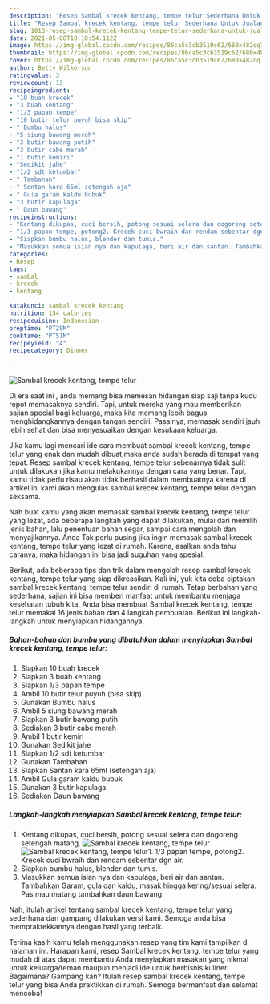 ```yaml
---
description: "Resep Sambal krecek kentang, tempe telur Sederhana Untuk Jualan"
title: "Resep Sambal krecek kentang, tempe telur Sederhana Untuk Jualan"
slug: 1013-resep-sambal-krecek-kentang-tempe-telur-sederhana-untuk-jualan
date: 2021-05-08T10:10:54.112Z
image: https://img-global.cpcdn.com/recipes/86ca5c3cb3519c62/680x482cq70/sambal-krecek-kentang-tempe-telur-foto-resep-utama.jpg
thumbnail: https://img-global.cpcdn.com/recipes/86ca5c3cb3519c62/680x482cq70/sambal-krecek-kentang-tempe-telur-foto-resep-utama.jpg
cover: https://img-global.cpcdn.com/recipes/86ca5c3cb3519c62/680x482cq70/sambal-krecek-kentang-tempe-telur-foto-resep-utama.jpg
author: Betty Wilkerson
ratingvalue: 3
reviewcount: 13
recipeingredient:
- "10 buah krecek"
- "3 buah kentang"
- "1/3 papan tempe"
- "10 butir telur puyuh bisa skip"
- " Bumbu halus"
- "5 siung bawang merah"
- "3 butir bawang putih"
- "3 butir cabe merah"
- "1 butir kemiri"
- "Sedikit jahe"
- "1/2 sdt ketumbar"
- " Tambahan"
- " Santan kara 65ml setengah aja"
- " Gula garam kaldu bubuk"
- "3 butir kapulaga"
- " Daun bawang"
recipeinstructions:
- "Kentang dikupas, cuci bersih, potong sesuai selera dan dogoreng setengah matang."
- "1/3 papan tempe, potong2. Krecek cuci bwraih dan rendam sebentar dgn air."
- "Siapkan bumbu halus, blender dan tumis."
- "Masukkan semua isian nya dan kapulaga, beri air dan santan. Tambahkan Garam, gula dan kaldu, masak hingga kering/sesuai selera. Pas mau matang tambahkan daun bawang."
categories:
- Resep
tags:
- sambal
- krecek
- kentang

katakunci: sambal krecek kentang 
nutrition: 154 calories
recipecuisine: Indonesian
preptime: "PT29M"
cooktime: "PT51M"
recipeyield: "4"
recipecategory: Dinner

---
```



![Sambal krecek kentang, tempe telur](https://img-global.cpcdn.com/recipes/86ca5c3cb3519c62/680x482cq70/sambal-krecek-kentang-tempe-telur-foto-resep-utama.jpg)

Di era  saat ini , anda memang bisa memesan hidangan siap saji tanpa kudu repot memasaknya sendiri. Tapi, untuk mereka yang mau memberikan sajian special bagi keluarga, maka kita memang lebih bagus menghidangkannya dengan tangan sendiri. Pasalnya, memasak sendiri jauh lebih sehat dan bisa menyesuaikan dengan kesukaan keluarga.

Jika kamu lagi mencari ide cara membuat sambal krecek kentang, tempe telur yang enak dan mudah dibuat,maka anda sudah berada di tempat yang tepat. Resep sambal krecek kentang, tempe telur  sebenarnya tidak sulit untuk dilakukan jika kamu melakukannya dengan cara yang benar. Tapi, kamu tidak perlu risau akan tidak berhasil dalam membuatnya 
karena di artikel ini kami akan mengulas sambal krecek kentang, tempe telur dengan seksama.  



Nah buat kamu yang akan memasak sambal krecek kentang, tempe telur yang lezat, ada beberapa langkah yang dapat dilakukan, mulai dari memilih jenis bahan, lalu penentuan bahan segar, sampai cara mengolah dan menyajikannya. Anda Tak perlu pusing jika ingin memasak sambal krecek kentang, tempe telur yang lezat di rumah. Karena, asalkan anda  tahu caranya, maka hidangan ini bisa jadi suguhan yang spesial.

Berikut, ada beberapa tips dan trik dalam mengolah resep sambal krecek kentang, tempe telur yang siap dikreasikan. Kali ini, yuk kita coba ciptakan sambal krecek kentang, tempe telur sendiri di rumah. Tetap berbahan yang sederhana, sajian ini bisa memberi manfaat untuk membantu menjaga kesehatan tubuh kita. Anda bisa membuat Sambal krecek kentang, tempe telur memakai 16 jenis bahan dan 4 langkah pembuatan. Berikut ini langkah-langkah untuk menyiapkan hidangannya.

<!--inarticleads1-->

##### Bahan-bahan dan bumbu yang dibutuhkan dalam menyiapkan Sambal krecek kentang, tempe telur:

1. Siapkan 10 buah krecek
1. Siapkan 3 buah kentang
1. Siapkan 1/3 papan tempe
1. Ambil 10 butir telur puyuh (bisa skip)
1. Gunakan  Bumbu halus
1. Ambil 5 siung bawang merah
1. Siapkan 3 butir bawang putih
1. Sediakan 3 butir cabe merah
1. Ambil 1 butir kemiri
1. Gunakan Sedikit jahe
1. Siapkan 1/2 sdt ketumbar
1. Gunakan  Tambahan
1. Siapkan  Santan kara 65ml (setengah aja)
1. Ambil  Gula garam kaldu bubuk
1. Gunakan 3 butir kapulaga
1. Sediakan  Daun bawang




<!--inarticleads2-->

##### Langkah-langkah menyiapkan Sambal krecek kentang, tempe telur:

1. Kentang dikupas, cuci bersih, potong sesuai selera dan dogoreng setengah matang.
<img src="https://img-global.cpcdn.com/steps/3125277ffe77c07c/160x128cq70/sambal-krecek-kentang-tempe-telur-langkah-memasak-1-foto.jpg" alt="Sambal krecek kentang, tempe telur"><img src="https://img-global.cpcdn.com/steps/515cc98f21dd4447/160x128cq70/sambal-krecek-kentang-tempe-telur-langkah-memasak-1-foto.jpg" alt="Sambal krecek kentang, tempe telur">1. 1/3 papan tempe, potong2. Krecek cuci bwraih dan rendam sebentar dgn air.
1. Siapkan bumbu halus, blender dan tumis.
1. Masukkan semua isian nya dan kapulaga, beri air dan santan. Tambahkan Garam, gula dan kaldu, masak hingga kering/sesuai selera. Pas mau matang tambahkan daun bawang.




Nah, itulah artikel tentang  sambal krecek kentang, tempe telur  yang sederhana dan gampang dilakukan versi kami. Semoga anda bisa mempraktekkannya dengan hasil yang terbaik. 

Terima kasih kamu telah menggunakan resep yang tim kami tampilkan di halaman ini. Harapan kami, resep  Sambal krecek kentang, tempe telur yang mudah di atas dapat membantu Anda menyiapkan masakan yang nikmat untuk keluarga/teman maupun menjadi ide untuk berbisnis kuliner. Bagaimana? Gampang kan? Itulah resep sambal krecek kentang, tempe telur yang bisa Anda praktikkan di rumah. Semoga bermanfaat dan selamat mencoba!

